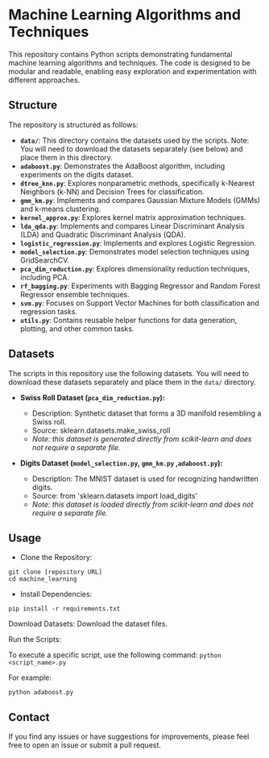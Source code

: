 # Machine Learning Algorithms and Techniques

This repository contains Python scripts demonstrating fundamental machine learning algorithms and techniques. The code is designed to be modular and readable, enabling easy exploration and experimentation with different approaches.

## Structure

The repository is structured as follows:

*   **`data/`**: This directory contains the datasets used by the scripts. Note: You will need to download the datasets separately (see below) and place them in this directory.
*   **`adaboost.py`**: Demonstrates the AdaBoost algorithm, including experiments on the digits dataset.
*   **`dtree_knn.py`**: Explores nonparametric methods, specifically k-Nearest Neighbors (k-NN) and Decision Trees for classification.
*   **`gmm_km.py`**: Implements and compares Gaussian Mixture Models (GMMs) and k-means clustering.
*   **`kernel_approx.py`**: Explores kernel matrix approximation techniques.
*   **`lda_qda.py`**: Implements and compares Linear Discriminant Analysis (LDA) and Quadratic Discriminant Analysis (QDA).
*   **`logistic_regression.py`**: Implements and explores Logistic Regression.
*   **`model_selection.py`**: Demonstrates model selection techniques using GridSearchCV.
*   **`pca_dim_reduction.py`**: Explores dimensionality reduction techniques, including PCA.
*   **`rf_bagging.py`**: Experiments with Bagging Regressor and Random Forest Regressor ensemble techniques.
*   **`svm.py`**: Focuses on Support Vector Machines for both classification and regression tasks.
*   **`utils.py`**: Contains reusable helper functions for data generation, plotting, and other common tasks.

## Datasets

The scripts in this repository use the following datasets. You will need to download these datasets separately and place them in the `data/` directory.

*   **Swiss Roll Dataset (`pca_dim_reduction.py`):**
    *   Description: Synthetic dataset that forms a 3D manifold resembling a Swiss roll.
    *   Source: sklearn.datasets.make_swiss_roll
    *   *Note: this dataset is generated directly from scikit-learn and does not require a separate file.*

*   **Digits Dataset (`model_selection.py`, `gmm_km.py` ,`adaboost.py`):**
    *   Description: The MNIST dataset is used for recognizing handwritten digits.
    *   Source:  from 'sklearn.datasets import load_digits'
    *    *Note: this dataset is loaded directly from scikit-learn and does not require a separate file.*


## Usage
  
* Clone the Repository:

```
git clone [repository URL]
cd machine_learning
```
* Install Dependencies:
```
pip install -r requirements.txt  
```
Download Datasets: Download the dataset files.

Run the Scripts:

To execute a specific script, use the following command:
`python <script_name>.py`

For example:
```
python adaboost.py
```

## Contact
If you find any issues or have suggestions for improvements, please feel free to open an issue or submit a pull request.


